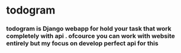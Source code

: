 # todogram
### todogram is Django webapp for hold your task that work completely with api . ofcource you can work with website entirely but my focus on develop perfect api for this

